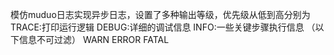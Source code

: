 模仿muduo日志实现异步日志，设置了多种输出等级，优先级从低到高分别为
TRACE:打印运行逻辑
DEBUG:详细的调试信息
INFO:一些关键步骤执行信息
（以下信息不可过滤）
WARN
ERROR
FATAL

